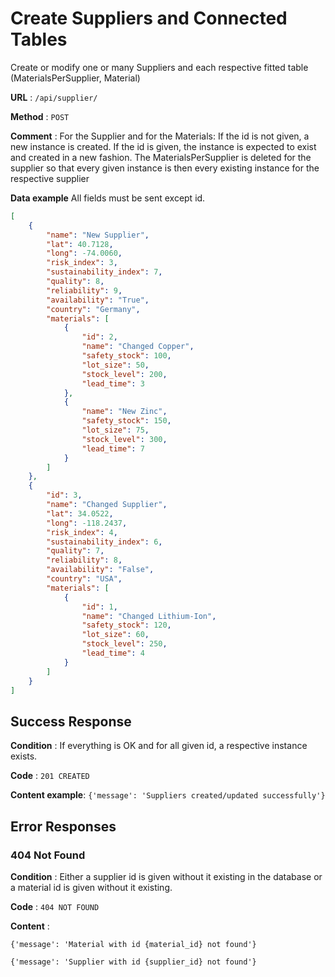 # Create Suppliers and Connected Tables

Create or modify one or many Suppliers and each respective fitted table (MaterialsPerSupplier, Material)

**URL** : `/api/supplier/`

**Method** : `POST`

**Comment** : For the Supplier and for the Materials: If the id is not given, a new instance is created. If the id is given, the instance is expected to exist and created in a new fashion. The MaterialsPerSupplier is deleted for the supplier so that every given instance is then every existing instance for the respective supplier

**Data example** All fields must be sent except id.

```json
[
    {
        "name": "New Supplier",
        "lat": 40.7128,
        "long": -74.0060,
        "risk_index": 3,
        "sustainability_index": 7,
        "quality": 8,
        "reliability": 9,
        "availability": "True",
        "country": "Germany",
        "materials": [
            {
                "id": 2,
                "name": "Changed Copper",
                "safety_stock": 100,
                "lot_size": 50,
                "stock_level": 200,
                "lead_time": 3
            },
            {
                "name": "New Zinc",
                "safety_stock": 150,
                "lot_size": 75,
                "stock_level": 300,
                "lead_time": 7
            }
        ]
    },
    {
        "id": 3,
        "name": "Changed Supplier",
        "lat": 34.0522,
        "long": -118.2437,
        "risk_index": 4,
        "sustainability_index": 6,
        "quality": 7,
        "reliability": 8,
        "availability": "False",
        "country": "USA",
        "materials": [
            {
                "id": 1,
                "name": "Changed Lithium-Ion",
                "safety_stock": 120,
                "lot_size": 60,
                "stock_level": 250,
                "lead_time": 4
            }
        ]
    }
]
```

## Success Response

**Condition** : If everything is OK and for all given id, a respective instance exists.

**Code** : `201 CREATED`

**Content example**: `{'message': 'Suppliers created/updated successfully'}`

## Error Responses

### 404 Not Found

**Condition** : Either a supplier id is given without it existing in the database or a material id is given without it existing.

**Code** : `404 NOT FOUND`

**Content** : 

`{'message': 'Material with id {material_id} not found'}`

`{'message': 'Supplier with id {supplier_id} not found'}`


